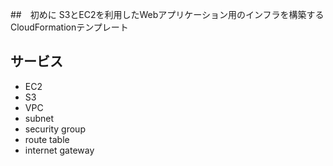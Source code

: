 ##　初めに
S3とEC2を利用したWebアプリケーション用のインフラを構築するCloudFormationテンプレート

## サービス
- EC2
- S3
- VPC
- subnet
- security group
- route table
- internet gateway

